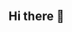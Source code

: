 ## Hi there 👋

<!--
**dericksdump/dericksdump** is a ✨ _special_ ✨ repository because its `README.md` (this file) appears on your GitHub profile.>

Hi I'm Derick and I'm a Microsoft Cloud Security Enthusiast. I'm currently learning about Microsoft Security Technologies alongside GitHub and other red team tools.

Welcome to my github profile!
#### [My Learning history](https://github.com/dericksdump/dericksdump/blob/main/MyCerts.md#learning-history)

